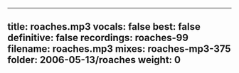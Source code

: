 
---
title: roaches.mp3
vocals: false
best: false
definitive: false
recordings: roaches-99
filename: roaches.mp3
mixes: roaches-mp3-375
folder: 2006-05-13/roaches
weight: 0
---
